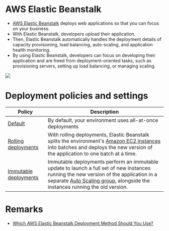 # AWS Elastic Beanstalk
- [AWS Elastic Beanstalk](https://aws.amazon.com/elasticbeanstalk/) deploys web applications so that you can focus on your business.
- With Elastic Beanstalk, developers upload their application. 
- Then, Elastic Beanstalk automatically handles the deployment details of capacity provisioning, load balancing, auto-scaling, and application health monitoring. 
- By using Elastic Beanstalk, developers can focus on developing their application and are freed from deployment-oriented tasks, such as provisioning servers, setting up load balancing, or managing scaling.

![](https://d1.awsstatic.com/Product-Page-Diagram_AWS-Elastic-Beanstalk%402x.6027573605a77c0e53606d5264ec7d3053bf26af.png)

# Deployment policies and settings

| Policy                                                                                                                     | Description                                                                                                                                                                                                                                                   |
|----------------------------------------------------------------------------------------------------------------------------|---------------------------------------------------------------------------------------------------------------------------------------------------------------------------------------------------------------------------------------------------------------|
| [Default](https://docs.aws.amazon.com/elasticbeanstalk/latest/dg/using-features.rolling-version-deploy.html)               | By default, your environment uses all-at-once deployments                                                                                                                                                                                                     |
| [Rolling deployments](https://docs.aws.amazon.com/elasticbeanstalk/latest/dg/using-features.rolling-version-deploy.html)   | With rolling deployments, Elastic Beanstalk splits the environment's [Amazon EC2 instances](../3_ComputeServices/AmazonEC2/Readme.md) into batches and deploys the new version of the application to one batch at a time.                                                          |
| [Immutable deployments](https://docs.aws.amazon.com/elasticbeanstalk/latest/dg/using-features.rolling-version-deploy.html) | Immutable deployments perform an immutable update to launch a full set of new instances running the new version of the application in a separate [Auto Scaling group](../3_ComputeServices/AmazonEC2/AutoScalingGroup/Readme.md), alongside the instances running the old version. |

# Remarks
- [Which AWS Elastic Beanstalk Deployment Method Should You Use?](https://blog.shikisoft.com/which_elastic_beanstalk_deployment_should_you_use/)
